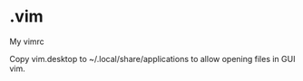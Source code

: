 # .vim
My vimrc

Copy vim.desktop to ~/.local/share/applications to allow opening files in GUI vim.
